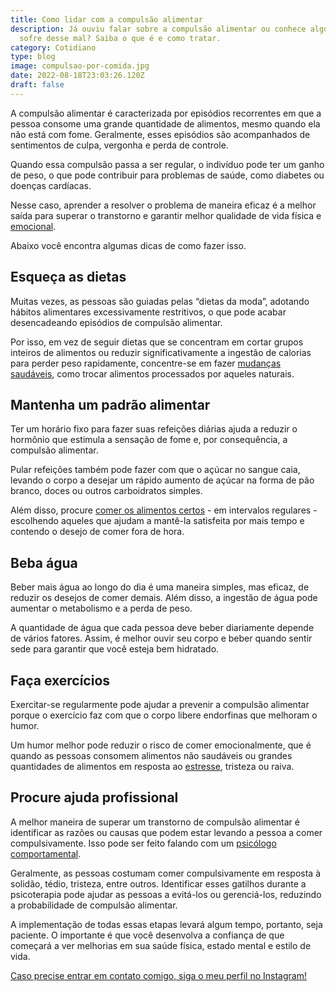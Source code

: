 ```yaml
---
title: Como lidar com a compulsão alimentar
description: Já ouviu falar sobre a compulsão alimentar ou conhece alguém que
  sofre desse mal? Saiba o que é e como tratar.
category: Cotidiano
type: blog
image: compulsao-por-comida.jpg
date: 2022-08-18T23:03:26.120Z
draft: false
---
```


A compulsão alimentar é caracterizada por episódios recorrentes em que a pessoa consome uma grande quantidade de alimentos, mesmo quando ela não está com fome. Geralmente, esses episódios são acompanhados de sentimentos de culpa, vergonha e perda de controle.

Quando essa compulsão passa a ser regular, o indivíduo pode ter um ganho de peso, o que pode contribuir para problemas de saúde, como diabetes ou doenças cardíacas.

Nesse caso, aprender a resolver o problema de maneira eficaz é a melhor saída para superar o transtorno e garantir melhor qualidade de vida física e [emocional](https://yuribusin.com.br/desenvolver-inteligencia-emocional/).

Abaixo você encontra algumas dicas de como fazer isso.

## Esqueça as dietas

Muitas vezes, as pessoas são guiadas pelas “dietas da moda”, adotando hábitos alimentares excessivamente restritivos, o que pode acabar desencadeando episódios de compulsão alimentar.

Por isso, em vez de seguir dietas que se concentram em cortar grupos inteiros de alimentos ou reduzir significativamente a ingestão de calorias para perder peso rapidamente, concentre-se em fazer [mudanças saudáveis](/quer-saber-como-emagrecer-saiba-como-psicólogo-pode-ajudar/), como trocar alimentos processados por aqueles naturais.

## Mantenha um padrão alimentar

Ter um horário fixo para fazer suas refeições diárias ajuda a reduzir o hormônio que estimula a sensação de fome e, por consequência, a compulsão alimentar.

Pular refeições também pode fazer com que o açúcar no sangue caia, levando o corpo a desejar um rápido aumento de açúcar na forma de pão branco, doces ou outros carboidratos simples.

Além disso, procure [comer os alimentos certos](/como-estimular-a-dopamina/) - em intervalos regulares - escolhendo aqueles que ajudam a mantê-la satisfeita por mais tempo e contendo o desejo de comer fora de hora.

## Beba água

Beber mais água ao longo do dia é uma maneira simples, mas eficaz, de reduzir os desejos de comer demais. Além disso, a ingestão de água pode aumentar o metabolismo e a perda de peso.

A quantidade de água que cada pessoa deve beber diariamente depende de vários fatores. Assim, é melhor ouvir seu corpo e beber quando sentir sede para garantir que você esteja bem hidratado.

## Faça exercícios

Exercitar-se regularmente pode ajudar a prevenir a compulsão alimentar porque o exercício faz com que o corpo libere endorfinas que melhoram o humor.

Um humor melhor pode reduzir o risco de comer emocionalmente, que é quando as pessoas consomem alimentos não saudáveis ​​ou grandes quantidades de alimentos em resposta ao [estresse](https://yuribusin.com.br/5-maneiras-de-se-controlar-o-estresse/), tristeza ou raiva.

## Procure ajuda profissional

A melhor maneira de superar um transtorno de compulsão alimentar é identificar as razões ou causas que podem estar levando a pessoa a comer compulsivamente. Isso pode ser feito falando com um [psicólogo comportamental](https://yuribusin.com.br/).

Geralmente, as pessoas costumam comer compulsivamente em resposta à solidão, tédio, tristeza, entre outros. Identificar esses gatilhos durante a psicoterapia pode ajudar as pessoas a evitá-los ou gerenciá-los, reduzindo a probabilidade de compulsão alimentar.

A implementação de todas essas etapas levará algum tempo, portanto, seja paciente. O importante é que você desenvolva a confiança de que começará a ver melhorias em sua saúde física, estado mental e estilo de vida.

[Caso precise entrar em contato comigo, siga o meu perfil no Instagram!](https://www.instagram.com/dryuribusin/)
